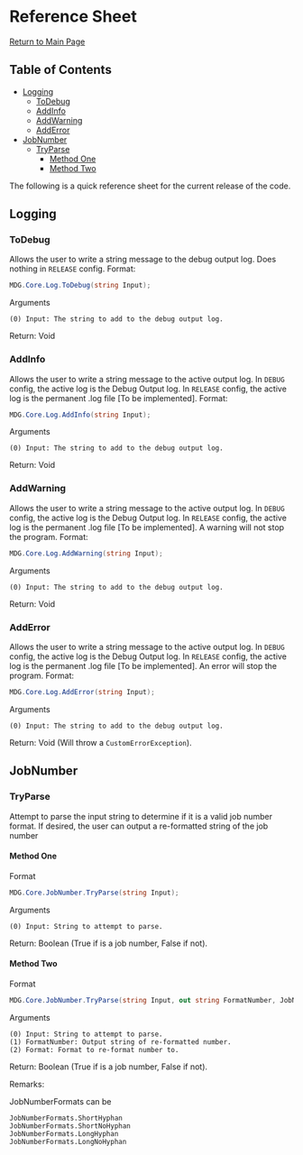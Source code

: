 # Reference Sheet
[Return to Main Page](README.md)

## Table of Contents
- [Logging](#Logging)
  - [ToDebug](#ToDebug)
  - [AddInfo](#AddInfo)
  - [AddWarning](#AddWarning)
  - [AddError](#AddError)
- [JobNumber](#JobNumber)
    - [TryParse](#TryParse)
        - [Method One](#Method-One)
        - [Method Two](#Method-Two)

The following is a quick reference sheet for the current release of the code.
## Logging
### ToDebug
Allows the user to write a string message to the debug output log. Does nothing in `RELEASE` config.
Format: 
```csharp
MDG.Core.Log.ToDebug(string Input);
```
Arguments
```
(0) Input: The string to add to the debug output log.
```
Return: Void
### AddInfo
Allows the user to write a string message to the active output log. In `DEBUG` config, the active log is the Debug Output log. In `RELEASE` config, the active log is the permanent .log file [To be implemented].
Format: 
```csharp
MDG.Core.Log.AddInfo(string Input);
```
Arguments
```
(0) Input: The string to add to the debug output log.
```
Return: Void
### AddWarning
Allows the user to write a string message to the active output log. In `DEBUG` config, the active log is the Debug Output log. In `RELEASE` config, the active log is the permanent .log file [To be implemented]. A warning will not stop the program.
Format: 
```csharp
MDG.Core.Log.AddWarning(string Input);
```
Arguments
```
(0) Input: The string to add to the debug output log.
```
Return: Void
### AddError
Allows the user to write a string message to the active output log. In `DEBUG` config, the active log is the Debug Output log. In `RELEASE` config, the active log is the permanent .log file [To be implemented]. An error will stop the program.
Format: 
```csharp
MDG.Core.Log.AddError(string Input);
```
Arguments
```
(0) Input: The string to add to the debug output log.
```
Return: Void (Will throw a `CustomErrorException`).
## JobNumber
### TryParse
Attempt to parse the input string to determine if it is a valid job number format. If desired, the user can output a re-formatted string of the job number
#### Method One
Format
```csharp
MDG.Core.JobNumber.TryParse(string Input);
```
Arguments
```
(0) Input: String to attempt to parse.
```
Return: Boolean (True if is a job number, False if not).
#### Method Two
Format
```csharp
MDG.Core.JobNumber.TryParse(string Input, out string FormatNumber, JobNumberFormats Format);
```
Arguments
```
(0) Input: String to attempt to parse.
(1) FormatNumber: Output string of re-formatted number.
(2) Format: Format to re-format number to.
```
Return: Boolean (True if is a job number, False if not).

Remarks:

JobNumberFormats can be
```
JobNumberFormats.ShortHyphan
JobNumberFormats.ShortNoHyphan
JobNumberFormats.LongHyphan
JobNumberFormats.LongNoHyphan
```